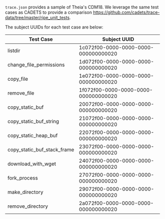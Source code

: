 `trace.json` provides a sample of Theia's CDM18. We leverage the same test cases as CADETS to provide a comparison 
<https://github.com/cadets/trace-data/tree/master/ripe_unit_tests>.

 
The subject UUIDs for each test case are below:

| Test Case | Subject UUID
| --- | ---------- |
listdir | 1c072f00-0000-0000-0000-000000000020
change\_file\_permissions | 1d072f00-0000-0000-0000-000000000020
| copy\_file | 1e072f00-0000-0000-0000-000000000020
| remove\_file | 1f072f00-0000-0000-0000-000000000020
| copy\_static\_buf | 20072f00-0000-0000-0000-000000000020
| copy\_static\_buf\_string | 21072f00-0000-0000-0000-000000000020
| copy\_static\_heap\_buf | 22072f00-0000-0000-0000-000000000020
| copy\_static\_buf\_stack\_frame | 23072f00-0000-0000-0000-000000000020
| download\_with\_wget | 24072f00-0000-0000-0000-000000000020
| fork\_process | 27072f00-0000-0000-0000-000000000020
| make\_directory | 29072f00-0000-0000-0000-000000000020
| remove\_directory | 2a072f00-0000-0000-0000-000000000020
